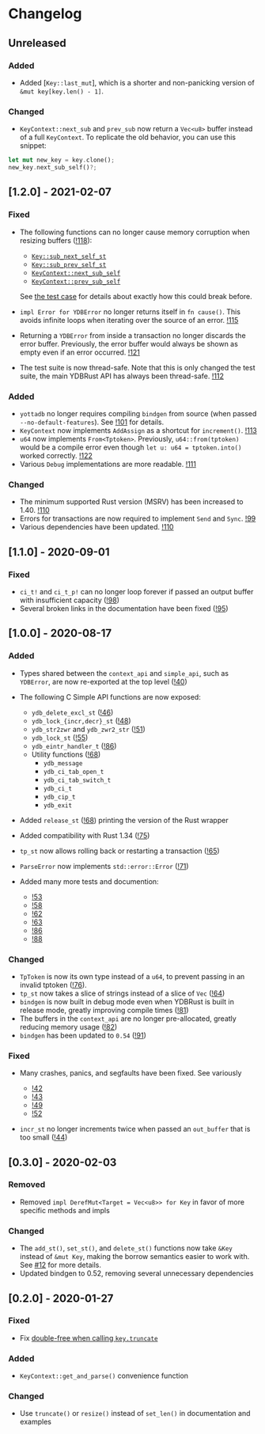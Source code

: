 <!--
Copyright (c) 2020-2021 YottaDB LLC and/or its subsidiaries.
All rights reserved.

      This source code contains the intellectual property
      of its copyright holder(s), and is made available
      under a license.  If you do not know the terms of
      the license, please stop and do not read further.
-->

# Changelog

## Unreleased

### Added

- Added [`Key::last_mut`], which is a shorter and non-panicking version of `&mut key[key.len() - 1]`.

### Changed

- `KeyContext::next_sub` and `prev_sub` now return a `Vec<u8>` buffer instead of a full `KeyContext`. To replicate the old behavior, you can use this snippet:

```rust
let mut new_key = key.clone();
new_key.next_sub_self()?;
```

## [1.2.0] - 2021-02-07

### Fixed

- The following functions can no longer cause memory corruption when resizing buffers
  ([!118](https://gitlab.com/YottaDB/Lang/YDBRust/-/merge_requests/118)):
  + [`Key::sub_next_self_st`](https://yottadb.gitlab.io/Lang/YDBRust/yottadb/simple_api/struct.Key.html#method.sub_next_self_st)
  + [`Key::sub_prev_self_st`](https://yottadb.gitlab.io/Lang/YDBRust/yottadb/simple_api/struct.Key.html#method.sub_prev_self_st)
  + [`KeyContext::next_sub_self`](https://yottadb.gitlab.io/Lang/YDBRust/yottadb/context_api/struct.KeyContext.html#method.next_sub_self)
  + [`KeyContext::prev_sub_self`](https://yottadb.gitlab.io/Lang/YDBRust/yottadb/context_api/struct.KeyContext.html#method.prev_sub_self)

  See [the test case](https://gitlab.com/YottaDB/Lang/YDBRust/-/blob/086ea414229022b93579cac8bb967415c449a764/src/simple_api/tests.rs#L939)
  for details about exactly how this could break before.

- `impl Error for YDBError` no longer returns itself in `fn cause()`. This avoids infinite loops when iterating over the source of an error.
  [!115](https://gitlab.com/YottaDB/Lang/YDBRust/-/merge_requests/115)
- Returning a `YDBError` from inside a transaction no longer discards the error buffer.
  Previously, the error buffer would always be shown as empty even if an error occurred.
  [!121](https://gitlab.com/YottaDB/Lang/YDBRust/-/merge_requests/121)
- The test suite is now thread-safe. Note that this is only changed the test suite, the main YDBRust API has always been thread-safe.
  [!112](https://gitlab.com/YottaDB/Lang/YDBRust/-/merge_requests/112)

### Added

- `yottadb` no longer requires compiling `bindgen` from source (when passed `--no-default-features`).
  See [!101](https://gitlab.com/YottaDB/Lang/YDBRust/-/merge_requests/101/pipelines) for details.
- `KeyContext` now implements `AddAssign` as a shortcut for `increment()`. [!113](https://gitlab.com/YottaDB/Lang/YDBRust/-/merge_requests/113)
- `u64` now implements `From<Tptoken>`. Previously, `u64::from(tptoken)` would be a compile error even though `let u: u64 = tptoken.into()` worked correctly. [!122](https://gitlab.com/YottaDB/Lang/YDBRust/-/merge_requests/122)
- Various `Debug` implementations are more readable. [!111](https://gitlab.com/YottaDB/Lang/YDBRust/-/merge_requests/111)

### Changed

- The minimum supported Rust version (MSRV) has been increased to 1.40. [!110]
- Errors for transactions are now required to implement `Send` and `Sync`. [!99](https://gitlab.com/YottaDB/Lang/YDBRust/-/merge_requests/99)
- Various dependencies have been updated. [!110]

[!110]: https://gitlab.com/YottaDB/Lang/YDBRust/-/merge_requests/110

## [1.1.0] - 2020-09-01

### Fixed

- `ci_t!` and `ci_t_p!` can no longer loop forever if passed an output buffer with insufficient capacity ([!98](https://gitlab.com/YottaDB/Lang/YDBRust/-/merge_requests/98))
- Several broken links in the documentation have been fixed ([!95](https://gitlab.com/YottaDB/Lang/YDBRust/-/merge_requests/95))

## [1.0.0] - 2020-08-17

### Added

- Types shared between the `context_api` and `simple_api`, such as `YDBError`, are now re-exported at the top level ([!40](https://gitlab.com/YottaDB/Lang/YDBRust/-/merge_requests/40))
- The following C Simple API functions are now exposed:
  + `ydb_delete_excl_st` ([!46](https://gitlab.com/YottaDB/Lang/YDBRust/-/merge_requests/46))
  + `ydb_lock_{incr,decr}_st` ([!48](https://gitlab.com/YottaDB/Lang/YDBRust/-/merge_requests/48))
  + `ydb_str2zwr` and `ydb_zwr2_str` ([!51](https://gitlab.com/YottaDB/Lang/YDBRust/-/merge_requests/51))
  + `ydb_lock_st` ([!55](https://gitlab.com/YottaDB/Lang/YDBRust/-/merge_requests/55))
  + `ydb_eintr_handler_t` ([!86](https://gitlab.com/YottaDB/Lang/YDBRust/-/merge_requests/86))
  + Utility functions ([!68](https://gitlab.com/YottaDB/Lang/YDBRust/-/merge_requests/68))
    - `ydb_message`
    - `ydb_ci_tab_open_t`
    - `ydb_ci_tab_switch_t`
    - `ydb_ci_t`
    - `ydb_cip_t`
    - `ydb_exit`

- Added `release_st` ([!68](https://gitlab.com/YottaDB/Lang/YDBRust/-/merge_requests/68)) printing the version of the Rust wrapper
- Added compatibility with Rust 1.34 ([!75](https://gitlab.com/YottaDB/Lang/YDBRust/-/merge_requests/75))
- `tp_st` now allows rolling back or restarting a transaction ([!65](https://gitlab.com/YottaDB/Lang/YDBRust/-/merge_requests/65))
- `ParseError` now implements `std::error::Error` ([!71](https://gitlab.com/YottaDB/Lang/YDBRust/-/merge_requests/71))
- Added many more tests and documention:
  + [!53](https://gitlab.com/YottaDB/Lang/YDBRust/-/merge_requests/53)
  + [!58](https://gitlab.com/YottaDB/Lang/YDBRust/-/merge_requests/58)
  + [!62](https://gitlab.com/YottaDB/Lang/YDBRust/-/merge_requests/62)
  + [!63](https://gitlab.com/YottaDB/Lang/YDBRust/-/merge_requests/63)
  + [!86](https://gitlab.com/YottaDB/Lang/YDBRust/-/merge_requests/86)
  + [!88](https://gitlab.com/YottaDB/Lang/YDBRust/-/merge_requests/88)

### Changed

- `TpToken` is now its own type instead of a `u64`, to prevent passing in an invalid tptoken ([!76](https://gitlab.com/YottaDB/Lang/YDBRust/-/merge_requests/76)).
- `tp_st` now takes a slice of strings instead of a slice of `Vec` ([!64](https://gitlab.com/YottaDB/Lang/YDBRust/-/merge_requests/64))
- `bindgen` is now built in debug mode even when YDBRust is built in release mode, greatly improving compile times ([!81](https://gitlab.com/YottaDB/Lang/YDBRust/-/merge_requests/81))
- The buffers in the `context_api` are no longer pre-allocated, greatly reducing memory usage ([!82](https://gitlab.com/YottaDB/Lang/YDBRust/-/merge_requests/82))
- `bindgen` has been updated to `0.54` ([!91](https://gitlab.com/YottaDB/Lang/YDBRust/-/merge_requests/91))

### Fixed

- Many crashes, panics, and segfaults have been fixed. See variously
  + [!42](https://gitlab.com/YottaDB/Lang/YDBRust/-/merge_requests/42)
  + [!43](https://gitlab.com/YottaDB/Lang/YDBRust/-/merge_requests/43)
  + [!49](https://gitlab.com/YottaDB/Lang/YDBRust/-/merge_requests/49)
  + [!52](https://gitlab.com/YottaDB/Lang/YDBRust/-/merge_requests/52)

- `incr_st` no longer increments twice when passed an `out_buffer` that is too small ([!44](https://gitlab.com/YottaDB/Lang/YDBRust/-/merge_requests/44))

## [0.3.0] - 2020-02-03

### Removed

- Removed `impl DerefMut<Target = Vec<u8>> for Key` in favor of more specific methods and impls

### Changed

- The `add_st()`, `set_st()`, and `delete_st()` functions now take `&Key` instead of `&mut Key`,
  making the borrow semantics easier to work with. See [#12](https://gitlab.com/YottaDB/Lang/YDBRust/issues/12) for more details.
- Updated bindgen to 0.52, removing several unnecessary dependencies

## [0.2.0] - 2020-01-27

### Fixed

- Fix [double-free when calling `key.truncate`](https://gitlab.com/YottaDB/Lang/YDBRust/issues/14)

### Added

- `KeyContext::get_and_parse()` convenience function

### Changed

- Use `truncate()` or `resize()` instead of `set_len()` in documentation and examples
